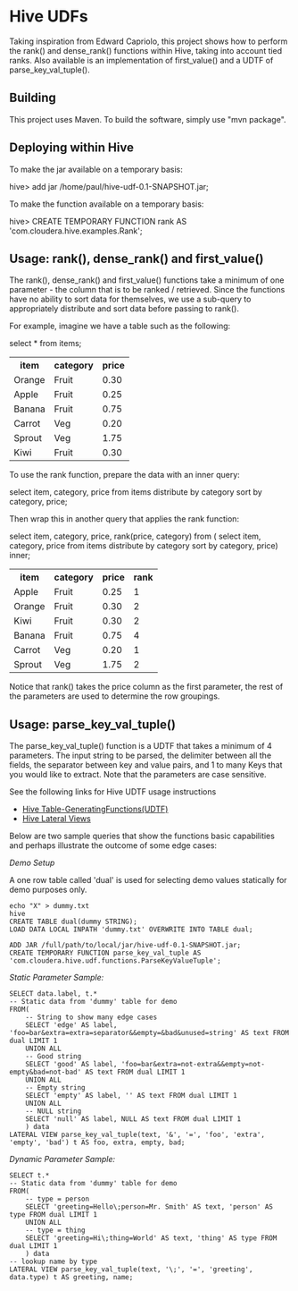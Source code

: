 Hive UDFs
=========

Taking inspiration from Edward Capriolo, this project shows how to perform the rank() and dense_rank() functions
within Hive, taking into account tied ranks. Also available is an implementation of first_value() and a UDTF of parse_key_val_tuple().


Building
--------

This project uses Maven. To build the software, simply use "mvn package".


Deploying within Hive
---------------------

To make the jar available on a temporary basis:

  hive> add jar /home/paul/hive-udf-0.1-SNAPSHOT.jar;

To make the function available on a temporary basis:

  hive> CREATE TEMPORARY FUNCTION rank AS 'com.cloudera.hive.examples.Rank';


Usage: rank(), dense_rank() and first_value()
---------------------------------------------

The rank(), dense_rank() and first_value() functions take a minimum of one parameter - the column that is to be ranked / retrieved. Since the
functions have no ability to sort data for themselves, we use a sub-query to appropriately distribute and sort data before passing to rank().

For example, imagine we have a table such as the following:

select * from items;

<table>
<tr><th>item</th><th>category</th><th>price</th></tr>
<tr><td>Orange</td><td>Fruit</td><td>0.30</td></tr>
<tr><td>Apple</td><td>Fruit</td><td>0.25</td></tr>
<tr><td>Banana</td><td>Fruit</td><td>0.75</td></tr>
<tr><td>Carrot</td><td>Veg</td><td>0.20</td></tr>
<tr><td>Sprout</td><td>Veg</td><td>1.75</td></tr>
<tr><td>Kiwi</td><td>Fruit</td><td>0.30</td></tr>
</table>

To use the rank function, prepare the data with an inner query:

  select item, category, price from items distribute by category sort by category, price;

Then wrap this in another query that applies the rank function:

  select item, category, price, rank(price, category) from (
    select item, category, price from items distribute by category sort by category, price) inner;

<table>
<tr><th>item</th><th>category</th><th>price</th><th>rank</th></tr>
<tr><td>Apple</td><td>Fruit</td><td>0.25</td><td>1</td></tr>
<tr><td>Orange</td><td>Fruit</td><td>0.30</td><td>2</td></tr>
<tr><td>Kiwi</td><td>Fruit</td><td>0.30</td><td>2</td></tr>
<tr><td>Banana</td><td>Fruit</td><td>0.75</td><td>4</td></tr>
<tr><td>Carrot</td><td>Veg</td><td>0.20</td><td>1</td></tr>
<tr><td>Sprout</td><td>Veg</td><td>1.75</td><td>2</td></tr>
</table>

Notice that rank() takes the price column as the first parameter, the rest of the parameters are used to determine the row groupings.


Usage: parse_key_val_tuple()
----------------------------

The parse_key_val_tuple() function is a UDTF that takes a minimum of 4 parameters. The input string to be parsed, the delimiter between all the fields,
the separator between key and value pairs, and 1 to many Keys that you would like to extract. Note that the parameters are case sensitive.

See the following links for Hive UDTF usage instructions

- [Hive Table-GeneratingFunctions(UDTF)](https://cwiki.apache.org/confluence/display/Hive/LanguageManual+UDF#LanguageManualUDF-Built-inTable-GeneratingFunctions\(UDTF\))
- [Hive Lateral Views](https://cwiki.apache.org/confluence/display/Hive/LanguageManual+LateralView)

Below are two sample queries that show the functions basic capabilities and perhaps illustrate the outcome of some edge cases:

*Demo Setup*

A one row table called 'dual' is used for selecting demo values statically for demo purposes only.

    echo "X" > dummy.txt
    hive
    CREATE TABLE dual(dummy STRING);
    LOAD DATA LOCAL INPATH 'dummy.txt' OVERWRITE INTO TABLE dual;

    ADD JAR /full/path/to/local/jar/hive-udf-0.1-SNAPSHOT.jar;
    CREATE TEMPORARY FUNCTION parse_key_val_tuple AS 'com.cloudera.hive.udf.functions.ParseKeyValueTuple';

*Static Parameter Sample:*

    SELECT data.label, t.*
    -- Static data from 'dummy' table for demo
    FROM(
        -- String to show many edge cases
        SELECT 'edge' AS label, 'foo=bar&extra=extra=separator&&empty=&bad&unused=string' AS text FROM dual LIMIT 1
        UNION ALL
        -- Good string
        SELECT 'good' AS label, 'foo=bar&extra=not-extra&&empty=not-empty&bad=not-bad' AS text FROM dual LIMIT 1
        UNION ALL
        -- Empty string
        SELECT 'empty' AS label, '' AS text FROM dual LIMIT 1
        UNION ALL
        -- NULL string
        SELECT 'null' AS label, NULL AS text FROM dual LIMIT 1
        ) data
    LATERAL VIEW parse_key_val_tuple(text, '&', '=', 'foo', 'extra', 'empty', 'bad') t AS foo, extra, empty, bad;


*Dynamic Parameter Sample:*

    SELECT t.*
    -- Static data from 'dummy' table for demo
    FROM(
        -- type = person
        SELECT 'greeting=Hello\;person=Mr. Smith' AS text, 'person' AS type FROM dual LIMIT 1
        UNION ALL
        -- type = thing
        SELECT 'greeting=Hi\;thing=World' AS text, 'thing' AS type FROM dual LIMIT 1
        ) data
    -- lookup name by type
    LATERAL VIEW parse_key_val_tuple(text, '\;', '=', 'greeting', data.type) t AS greeting, name;

